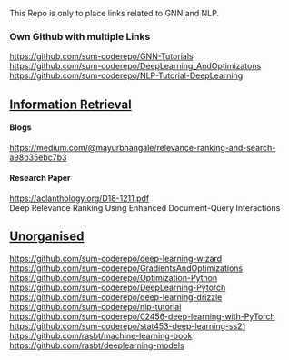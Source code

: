 This Repo is only to place links related to GNN and NLP.


### Own Github with multiple Links

https://github.com/sum-coderepo/GNN-Tutorials </br>
https://github.com/sum-coderepo/DeepLearning_AndOptimizatons </br>
https://github.com/sum-coderepo/NLP-Tutorial-DeepLearning </br>



## <ins> Information Retrieval </ins>

#### Blogs
https://medium.com/@mayurbhangale/relevance-ranking-and-search-a98b35ebc7b3  </br>

#### Research Paper
https://aclanthology.org/D18-1211.pdf </br> Deep Relevance Ranking Using Enhanced Document-Query Interactions


## <ins> Unorganised </ins>
https://github.com/sum-coderepo/deep-learning-wizard </br>
https://github.com/sum-coderepo/GradientsAndOptimizations </br>
https://github.com/sum-coderepo/Optimization-Python </br>
https://github.com/sum-coderepo/DeepLearning-Pytorch </br>
https://github.com/sum-coderepo/deep-learning-drizzle </br>
https://github.com/sum-coderepo/nlp-tutorial </br>
https://github.com/sum-coderepo/02456-deep-learning-with-PyTorch </br>
https://github.com/sum-coderepo/stat453-deep-learning-ss21 </br>
https://github.com/rasbt/machine-learning-book </br>
https://github.com/rasbt/deeplearning-models </br>


